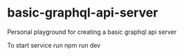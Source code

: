 # basic-graphql-api-server
Personal playground for creating a basic graphql api server

To start service run npm run dev
